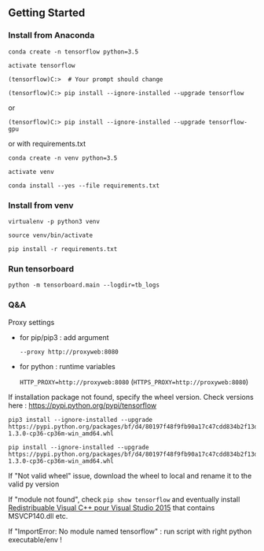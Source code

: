 ## Getting Started

### Install from Anaconda
    conda create -n tensorflow python=3.5

    activate tensorflow

    (tensorflow)C:>  # Your prompt should change 

    (tensorflow)C:> pip install --ignore-installed --upgrade tensorflow

or

    (tensorflow)C:> pip install --ignore-installed --upgrade tensorflow-gpu
    
or with requirements.txt

    conda create -n venv python=3.5

    activate venv
    
    conda install --yes --file requirements.txt

### Install from venv
    virtualenv -p python3 venv

    source venv/bin/activate
    
    pip install -r requirements.txt
    
### Run tensorboard
    python -m tensorboard.main --logdir=tb_logs

### Q&A
Proxy settings

- for pip/pip3 : add argument

     `--proxy http://proxyweb:8080`
- for python : runtime variables 

    `HTTP_PROXY=http://proxyweb:8080`
    (`HTTPS_PROXY=http://proxyweb:8080`) 

If installation package not found, specify the wheel version.
Check versions here :
https://pypi.python.org/pypi/tensorflow

    pip3 install --ignore-installed --upgrade https://pypi.python.org/packages/bf/d4/80197f48f9fb90a17c47cdd834b2f13d5f714f26e8ed5c77069d57aa3ecb/tensorflow-1.3.0-cp36-cp36m-win_amd64.whl

    pip install --ignore-installed --upgrade https://pypi.python.org/packages/bf/d4/80197f48f9fb90a17c47cdd834b2f13d5f714f26e8ed5c77069d57aa3ecb/tensorflow-1.3.0-cp36-cp36m-win_amd64.whl

If "Not valid wheel" issue, download the wheel to local and rename it to the valid py version

If "module not found", check `pip show tensorflow` and eventually install [Redistribuable Visual C++ pour Visual Studio 2015](https://www.microsoft.com/fr-FR/download/details.aspx?id=48145) that contains MSVCP140.dll etc.

If "ImportError: No module named tensorflow" : run script with right python executable/env !